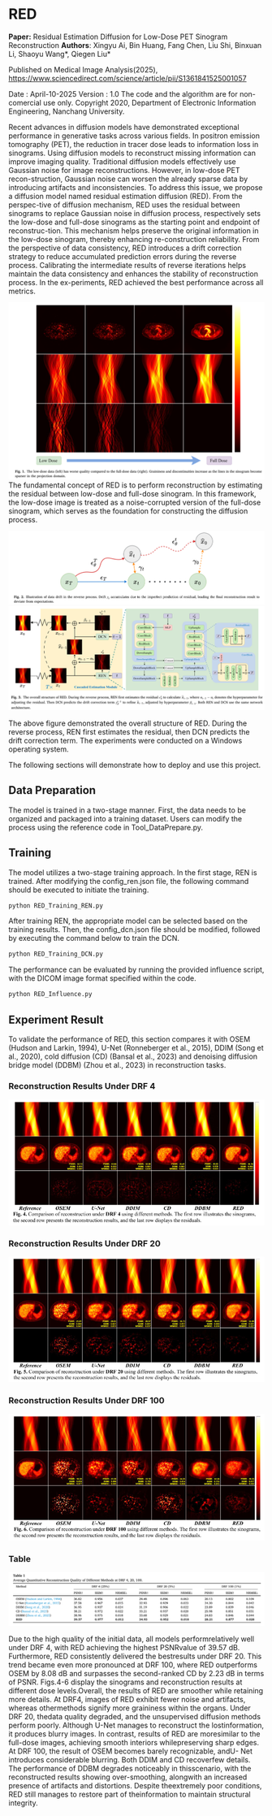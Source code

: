 # RED
**Paper:** Residual Estimation Diffusion for Low-Dose PET Sinogram Reconstruction
**Authors**: Xingyu Ai, Bin Huang, Fang Chen, Liu Shi, Binxuan Li, Shaoyu Wang*, Qiegen Liu*

Published on Medical Image Analysis(2025), https://www.sciencedirect.com/science/article/pii/S1361841525001057

Date : April-10-2025 
Version : 1.0
The code and the algorithm are for non-comercial use only.
Copyright 2020, Department of Electronic Information Engineering, Nanchang University.


Recent advances in diffusion models have demonstrated exceptional performance in generative tasks across various fields. In positron emission tomography (PET), the reduction in tracer dose leads to information loss in sinograms. Using diffusion models to reconstruct missing information can improve imaging quality. Traditional diffusion models effectively use Gaussian noise for image reconstructions. However, in low-dose PET recon-struction, Gaussian noise can worsen the already sparse data by introducing artifacts and inconsistencies. To address this issue, we propose a diffusion model named residual estimation diffusion (RED). From the perspec-tive of diffusion mechanism, RED uses the residual between sinograms to replace Gaussian noise in diffusion process, respectively sets the low-dose and full-dose sinograms as the starting point and endpoint of reconstruc-tion. This mechanism helps preserve the original information in the low-dose sinogram, thereby enhancing re-construction reliability. From the perspective of data consistency, RED introduces a drift correction strategy to reduce accumulated prediction errors during the reverse process. Calibrating the intermediate results of reverse iterations helps maintain the data consistency and enhances the stability of reconstruction process. In the ex-periments, RED achieved the best performance across all metrics. 

![Fig1](/images/Fig1.png)
The fundamental concept of RED is to perform reconstruction by estimating the residual between low-dose and full-dose sinogram. In this framework, the low-dose image is treated as a noise-corrupted version of the full-dose sinogram, which serves as the foundation for constructing the diffusion process.

![Fig2](/images/Fig2.png)
![Fig3](/images/Fig3.png)

The above figure demonstrated the overall structure of RED. During the reverse process, REN first estimates the residual, then DCN predicts the drift correction term. The experiments were conducted on a Windows operating system. 

The following sections will demonstrate how to deploy and use this project.

## Data Preparation
The model is trained in a two-stage manner. First, the data needs to be organized and packaged into a training dataset. Users can modify the process using the reference code in Tool_DataPrepare.py.

## Training
The model utilizes a two-stage training approach. In the first stage, REN is trained. After modifying the config_ren.json file, the following command should be executed to initiate the training.

```bash
python RED_Training_REN.py
```
After training REN, the appropriate model can be selected based on the training results. Then, the config_dcn.json file should be modified, followed by executing the command below to train the DCN.

```bash
python RED_Training_DCN.py
```

The performance can be evaluated by running the provided influence script, with the DICOM image format specified within the code.

```bash
python RED_Influence.py
```

## Experiment Result
To validate the performance of RED, this section compares it with OSEM (Hudson and Larkin, 1994), U-Net (Ronneberger et al., 2015), DDIM (Song et al., 2020), cold diffusion (CD) (Bansal et al., 2023) and denoising diffusion bridge model (DDBM) (Zhou et al., 2023) in reconstruction tasks. 
### Reconstruction Results Under DRF 4
![Fig4](/images/Fig4.png)
### Reconstruction Results Under DRF 20
![Fig5](/images/Fig5.png)
### Reconstruction Results Under DRF 100
![Fig6](/images/Fig6.png)
### Table
![Table](/images/Table1.png)

Due to the high quality of the initial data, all models performrelatively well under DRF 4, with RED achieving the highest PSNRvalue of 39.57 dB. Furthermore, RED consistently delivered the bestresults under DRF 20. This trend became even more pronounced at DRF 100, where RED outperforms OSEM by 8.08 dB and surpasses the second-ranked CD by 2.23 dB in terms of PSNR. Figs.4-6 display the sinograms and reconstruction results at different dose levels.Overall, the results of RED are smoother while retaining more details. At DRF4, images of RED exhibit fewer noise and artifacts, whereas othermethods signify more graininess within the organs. Under DRF 20, thedata quality degraded, and the unsupervised diffusion methods perform poorly. Although U-Net manages to reconstruct the lostinformation, it produces blurry images. In contrast, results of RED are moresimilar to the full-dose images, achieving smooth interiors whilepreserving sharp edges. At DRF 100, the result of OSEM becomes barely recognizable, andU- Net introduces considerable blurring. Both DDIM and CD recoverfew details. The performance of DDBM degrades noticeably in thisscenario, with the reconstructed results showing over-smoothing, alongwith an increased presence of artifacts and distortions. Despite theextremely poor conditions, RED still manages to restore part of theinformation to maintain structural integrity. 